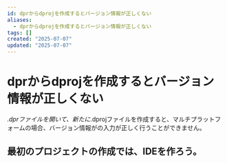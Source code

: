 ```yaml
---
id: dprからdprojを作成するとバージョン情報が正しくない
aliases:
  - dprからdprojを作成するとバージョン情報が正しくない
tags: []
created: "2025-07-07"
updated: "2025-07-07"
---
```


# dprからdprojを作成するとバージョン情報が正しくない

*.dprファイルを開いて、新たに*.dprojファイルを作成すると、マルチプラットフォームの場合、バージョン情報がの入力が正しく行うことができません。

## 最初のプロジェクトの作成では、IDEを作ろう。
